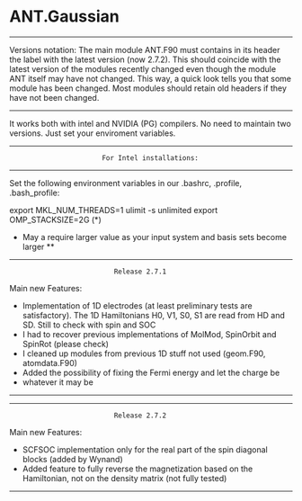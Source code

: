 # ANT.Gaussian

********************************************************************************
Versions notation: The main module ANT.F90 must contains in its header the label
with the latest version (now 2.7.2). This should coincide with the latest version 
of the  modules recently changed even though the module ANT itself may have not 
changed.  This way, a quick look tells you that some module has been changed. 
Most modules should retain old headers if they have not been changed.
********************************************************************************

It works both with intel and NVIDIA (PG) compilers. No need to maintain two versions. 
Just set your enviroment variables.

********************************************************************************
                           For Intel installations:
********************************************************************************

Set the following environment variables in our .bashrc, .profile, .bash_profile:

export MKL_NUM_THREADS=1
ulimit -s unlimited
export OMP_STACKSIZE=2G (*)

* May a require larger value as your input system and basis sets become larger **
********************************************************************************
                              Release 2.7.1                  
Main new Features:

- Implementation of 1D electrodes (at least preliminary tests are satisfactory). 
  The 1D Hamiltonians H0, V1, S0, S1 are read from HD and SD. 
  Still to check with spin and SOC
- I had to recover previous implementations of MolMod, SpinOrbit and SpinRot (please check)
- I cleaned up modules from previous 1D stuff not used (geom.F90, atomdata.F90)
- Added the possibility of fixing the Fermi energy and let the charge be
- whatever it may be
********************************************************************************
********************************************************************************
                              Release 2.7.2                  
Main new Features:

- SCFSOC implementation only for the real part of the spin diagonal blocks (added by Wynand)
- Added feature to fully reverse the magnetization based on the Hamiltonian,
  not on the density matrix (not fully tested)
********************************************************************************
